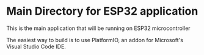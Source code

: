 # Main Directory for ESP32 application

This is the main application that will be running on ESP32 microcontroller

The easiest way to build is to use PlatformIO, an addon for Microsoft's Visual Studio Code IDE.



